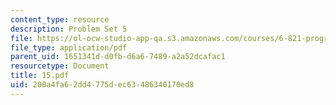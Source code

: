 ```yaml
---
content_type: resource
description: Problem Set 5
file: https://ol-ocw-studio-app-qa.s3.amazonaws.com/courses/6-821-programming-languages-fall-2002/200a4fa62dd4775dec63486340170ed8_15.pdf
file_type: application/pdf
parent_uid: 1651341d-d0fb-d6a6-7489-a2a52dcafac1
resourcetype: Document
title: 15.pdf
uid: 200a4fa6-2dd4-775d-ec63-486340170ed8
---
```

